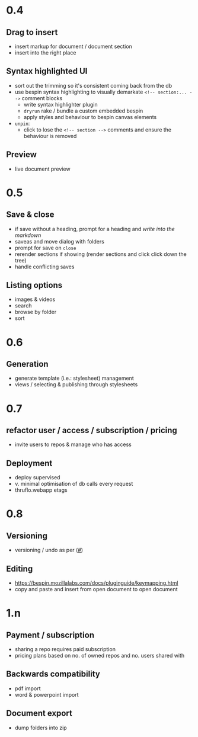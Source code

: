 
# 0.4

## Drag to insert

* insert markup for document / document section
* insert into the right place

## Syntax highlighted UI

* sort out the trimming so it's consistent coming back from the db
* use bespin syntax highlighting to visually demarkate `<!-- section:... -->` comment blocks
  * write syntax highlighter plugin
  * `dryrun` rake / bundle a custom embedded bespin
  * apply styles and behaviour to bespin canvas elements
* `unpin`: 
  * click to lose the `<!-- section -->` comments and ensure the behaviour is removed

## Preview

* live document preview


# 0.5

## Save & close

* if save without a heading, prompt for a heading and *write into the markdown*
* saveas and move dialog with folders
* prompt for save on `close`
* rerender sections if showing (render sections and click click down the tree)
* handle conflicting saves


## Listing options

* images & videos
* search
* browse by folder
* sort


# 0.6

## Generation

* generate template (i.e.: stylesheet) management
* views / selecting & publishing through stylesheets


# 0.7

## refactor user / access / subscription / pricing

* invite users to repos & manage who has access

## Deployment

* deploy supervised
* v. minimal optimisation of db calls every request
* thruflo.webapp etags


# 0.8

## Versioning

* versioning / undo as per ([#][couchversioning]) 

## Editing

* https://bespin.mozillalabs.com/docs/pluginguide/keymapping.html
* copy and paste and insert from open document to open document


# 1.n

## Payment / subscription

* sharing a repo requires paid subscription
* pricing plans based on no. of owned repos and no. users shared with

## Backwards compatibility

* pdf import
* word & powerpoint import

## Document export

* dump folders into zip


[couchversioning]: http://blog.couch.io/post/632718824/simple-document-versioning-with-couchdb

